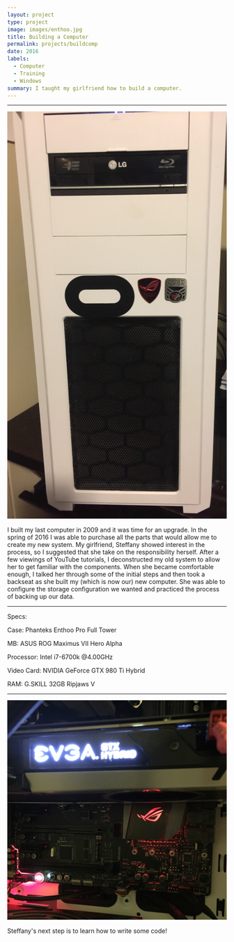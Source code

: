 ```yaml
---
layout: project
type: project
image: images/enthoo.jpg
title: Building a Computer
permalink: projects/buildcomp
date: 2016
labels:
  - Computer
  - Training
  - Windows
summary: I taught my girlfriend how to build a computer.
---
```


<hr> 

<img class="ui left floated medium image" src="../images/pcc.jpg">

I built my last computer in 2009 and it was time for an upgrade. In the spring of 2016 I was able to purchase all the parts that would allow me to create my new system. My girlfriend, Steffany showed interest in the process, so I suggested that she take on the responsibility herself. After a few viewings of YouTube tutorials, I deconstructed my old system to allow her to get familiar with the components. When she became comfortable enough, I talked her through some of the initial steps and then took a backseat as she built my (which is now our) new computer. She was able to configure the storage configuration we wanted and practiced the process of backing up our data.

<hr>

Specs:

Case: Phanteks Enthoo Pro Full Tower

MB: ASUS ROG Maximus VII Hero Alpha

Processor: Intel i7-6700k @4.00GHz

Video Card: NVIDIA GeForce GTX 980 Ti Hybrid

RAM: G.SKILL 32GB Ripjaws V

<hr>

<img class="ui medium image" src="../images/PC2.jpg">

Steffany's next step is to learn how to write some code!
